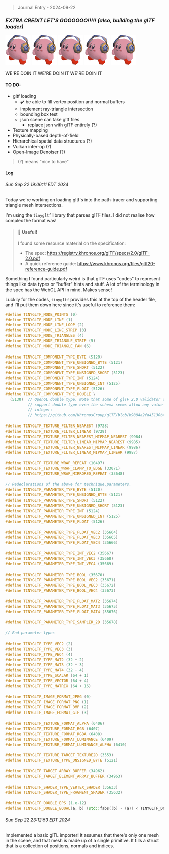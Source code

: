 > Journal Entry - 2024-09-22
### *EXTRA CREDIT LET'S GOOOOOO!!!!! (also, building the glTF loader)*

<img src="img/journal_2024-09-21/kirbylow.gif" width=80px>
<img src="img/journal_2024-09-21/kirbylow.gif" width=80px>
<img src="img/journal_2024-09-21/kirbylow.gif" width=80px>
<img src="img/journal_2024-09-21/kirbylow.gif" width=80px>
<img src="img/journal_2024-09-21/kirbylow.gif" width=80px>

WE'RE DOIN IT WE'RE DOIN IT WE'RE DOIN IT

#### TO DO: 

* gltf loading
    * ✔️ be able to fill vertex position and normal buffers
    * implement ray-triangle intersection
    * bounding box test
    * json scene can take gltf files
        + replace json with glTF entirely (?)
* Texture mapping
* Physically-based depth-of-field
* Hierarchical spatial data structures (?)
* Vulkan inter-op (?)
* Open-Image Denoiser (?)

> (?) means "nice to have"

#### Log

###### Sun Sep 22 19:06:11 EDT 2024

Today we're working on loading gltf's into the path-tracer and supporting triangle mesh intersections. 

I'm using the `tinygltf` library that parses glTF files. I did not realise how complex the format was!

> #### 📃 Useful!
> I found some resource material on the specification: 
>
> * The spec: https://registry.khronos.org/glTF/specs/2.0/glTF-2.0.pdf
>* A quick reference guide: https://www.khronos.org/files/gltf20-reference-guide.pdf 

Something I found particularly weird is that glTF uses "codes" to represent things like data types or "buffer" hints and stuff. A lot of the terminology in the spec has the WebGL API in mind. Makes sense!

Luckily for the codes, `tinygltf` provides this at the top of the header file, and I'll put them down here since it's useful to reference them: 

```c++
#define TINYGLTF_MODE_POINTS (0)
#define TINYGLTF_MODE_LINE (1)
#define TINYGLTF_MODE_LINE_LOOP (2)
#define TINYGLTF_MODE_LINE_STRIP (3)
#define TINYGLTF_MODE_TRIANGLES (4)
#define TINYGLTF_MODE_TRIANGLE_STRIP (5)
#define TINYGLTF_MODE_TRIANGLE_FAN (6)

#define TINYGLTF_COMPONENT_TYPE_BYTE (5120)
#define TINYGLTF_COMPONENT_TYPE_UNSIGNED_BYTE (5121)
#define TINYGLTF_COMPONENT_TYPE_SHORT (5122)
#define TINYGLTF_COMPONENT_TYPE_UNSIGNED_SHORT (5123)
#define TINYGLTF_COMPONENT_TYPE_INT (5124)
#define TINYGLTF_COMPONENT_TYPE_UNSIGNED_INT (5125)
#define TINYGLTF_COMPONENT_TYPE_FLOAT (5126)
#define TINYGLTF_COMPONENT_TYPE_DOUBLE \
  (5130)  // OpenGL double type. Note that some of glTF 2.0 validator does not
          // support double type even the schema seems allow any value of
          // integer:
          // https://github.com/KhronosGroup/glTF/blob/b9884a2fd45130b4d673dd6c8a706ee21ee5c5f7/specification/2.0/schema/accessor.schema.json#L22

#define TINYGLTF_TEXTURE_FILTER_NEAREST (9728)
#define TINYGLTF_TEXTURE_FILTER_LINEAR (9729)
#define TINYGLTF_TEXTURE_FILTER_NEAREST_MIPMAP_NEAREST (9984)
#define TINYGLTF_TEXTURE_FILTER_LINEAR_MIPMAP_NEAREST (9985)
#define TINYGLTF_TEXTURE_FILTER_NEAREST_MIPMAP_LINEAR (9986)
#define TINYGLTF_TEXTURE_FILTER_LINEAR_MIPMAP_LINEAR (9987)

#define TINYGLTF_TEXTURE_WRAP_REPEAT (10497)
#define TINYGLTF_TEXTURE_WRAP_CLAMP_TO_EDGE (33071)
#define TINYGLTF_TEXTURE_WRAP_MIRRORED_REPEAT (33648)

// Redeclarations of the above for technique.parameters.
#define TINYGLTF_PARAMETER_TYPE_BYTE (5120)
#define TINYGLTF_PARAMETER_TYPE_UNSIGNED_BYTE (5121)
#define TINYGLTF_PARAMETER_TYPE_SHORT (5122)
#define TINYGLTF_PARAMETER_TYPE_UNSIGNED_SHORT (5123)
#define TINYGLTF_PARAMETER_TYPE_INT (5124)
#define TINYGLTF_PARAMETER_TYPE_UNSIGNED_INT (5125)
#define TINYGLTF_PARAMETER_TYPE_FLOAT (5126)

#define TINYGLTF_PARAMETER_TYPE_FLOAT_VEC2 (35664)
#define TINYGLTF_PARAMETER_TYPE_FLOAT_VEC3 (35665)
#define TINYGLTF_PARAMETER_TYPE_FLOAT_VEC4 (35666)

#define TINYGLTF_PARAMETER_TYPE_INT_VEC2 (35667)
#define TINYGLTF_PARAMETER_TYPE_INT_VEC3 (35668)
#define TINYGLTF_PARAMETER_TYPE_INT_VEC4 (35669)

#define TINYGLTF_PARAMETER_TYPE_BOOL (35670)
#define TINYGLTF_PARAMETER_TYPE_BOOL_VEC2 (35671)
#define TINYGLTF_PARAMETER_TYPE_BOOL_VEC3 (35672)
#define TINYGLTF_PARAMETER_TYPE_BOOL_VEC4 (35673)

#define TINYGLTF_PARAMETER_TYPE_FLOAT_MAT2 (35674)
#define TINYGLTF_PARAMETER_TYPE_FLOAT_MAT3 (35675)
#define TINYGLTF_PARAMETER_TYPE_FLOAT_MAT4 (35676)

#define TINYGLTF_PARAMETER_TYPE_SAMPLER_2D (35678)

// End parameter types

#define TINYGLTF_TYPE_VEC2 (2)
#define TINYGLTF_TYPE_VEC3 (3)
#define TINYGLTF_TYPE_VEC4 (4)
#define TINYGLTF_TYPE_MAT2 (32 + 2)
#define TINYGLTF_TYPE_MAT3 (32 + 3)
#define TINYGLTF_TYPE_MAT4 (32 + 4)
#define TINYGLTF_TYPE_SCALAR (64 + 1)
#define TINYGLTF_TYPE_VECTOR (64 + 4)
#define TINYGLTF_TYPE_MATRIX (64 + 16)

#define TINYGLTF_IMAGE_FORMAT_JPEG (0)
#define TINYGLTF_IMAGE_FORMAT_PNG (1)
#define TINYGLTF_IMAGE_FORMAT_BMP (2)
#define TINYGLTF_IMAGE_FORMAT_GIF (3)

#define TINYGLTF_TEXTURE_FORMAT_ALPHA (6406)
#define TINYGLTF_TEXTURE_FORMAT_RGB (6407)
#define TINYGLTF_TEXTURE_FORMAT_RGBA (6408)
#define TINYGLTF_TEXTURE_FORMAT_LUMINANCE (6409)
#define TINYGLTF_TEXTURE_FORMAT_LUMINANCE_ALPHA (6410)

#define TINYGLTF_TEXTURE_TARGET_TEXTURE2D (3553)
#define TINYGLTF_TEXTURE_TYPE_UNSIGNED_BYTE (5121)

#define TINYGLTF_TARGET_ARRAY_BUFFER (34962)
#define TINYGLTF_TARGET_ELEMENT_ARRAY_BUFFER (34963)

#define TINYGLTF_SHADER_TYPE_VERTEX_SHADER (35633)
#define TINYGLTF_SHADER_TYPE_FRAGMENT_SHADER (35632)

#define TINYGLTF_DOUBLE_EPS (1.e-12)
#define TINYGLTF_DOUBLE_EQUAL(a, b) (std::fabs((b) - (a)) < TINYGLTF_DOUBLE_EPS)
```

###### Sun Sep 22 23:12:53 EDT 2024

Implemented a basic glTL importer! It assumes that there's only one mesh in the scene, and that mesh is made up of a single primitive. It fills a struct that is a collection of positions, normals and indices. 